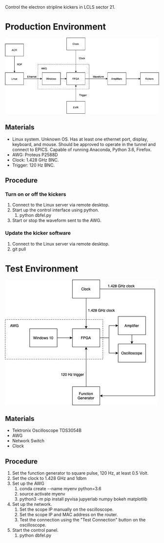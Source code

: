 Control the electron stripline kickers in LCLS sector 21.

# Production Environment

![](production.png)

## Materials

- Linux system. Unknown OS. Has at least one ethernet port, display, keyboard, and mouse. Should be approved to operate in the tunnel and connect to EPICS. Capable of running Anaconda, Python 3.6, Firefox.
- AWG: Proteus P2588D
- Clock: 1.428 GHz BNC.
- Trigger: 120 Hz BNC.

## Procedure

### Turn on or off the kickers

1. Connect to the Linux server via remote desktop.
1. Start up the control interface using python.
	1. python dbfel.py
1. Start or stop the waveform sent to the AWG.

### Update the kicker software

1. Connect to the Linux server via remote desktop.
1. git pull

# Test Environment

![](test-diagram.png)

## Materials

- Tektronix Oscilloscope TDS3054B
- AWG
- Network Switch
- Clock

## Procedure

1. Set the function generator to square pulse, 120 Hz, at least 0.5 Volt.
1. Set the clock to 1.428 GHz and 1dbm
1. Set up the AWG
   1. conda create --name myenv python=3.6
   1. source activate myenv
   1. python3 -m pip install pyvisa jupyerlab numpy bokeh matplotlib
1. Set up the network.
    1. Set the scope IP manually on the oscilloscope.
    1. Set the scope IP and MAC address on the router.
    1. Test the connection using the "Test Connection" button on the oscilloscope.
1. Start the control panel.
   1. python dbfel.py
